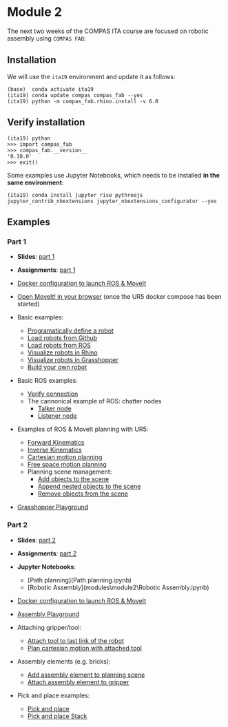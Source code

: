 # Module 2

The next two weeks of the COMPAS ITA course are focused on robotic assembly using `COMPAS FAB`:

## Installation

We will use the `ita19` environment and update it as follows:

    (base)  conda activate ita19
    (ita19) conda update compas compas_fab --yes
    (ita19) python -m compas_fab.rhino.install -v 6.0

## Verify installation

    (ita19) python
    >>> import compas_fab
    >>> compas_fab.__version__
    '0.10.0'
    >>> exit()

Some examples use Jupyter Notebooks, which needs to be installed **in the same environment**:

    (ita19) conda install jupyter rise pythreejs jupyter_contrib_nbextensions jupyter_nbextensions_configurator --yes

## Examples

### Part 1

* **Slides**: [part 1](https://docs.google.com/presentation/d/1OIU3vCmwe3lkVWpI0JuJJ-GFoOq5HH8ulElPZNS_F2Y/edit?usp=sharing)
* **Assignments**: [part 1](assignments/README.md)

* [Docker configuration to launch ROS & MoveIt](docker-ur5/)
* [Open MoveIt! in your browser](http://localhost:8080/vnc.html?resize=scale&autoconnect=true) (once the UR5 docker compose has been started)
* Basic examples:
  * [Programatically define a robot](examples/01_define_model.py)
  * [Load robots from Github](examples/02_robot_from_github.py)
  * [Load robots from ROS](examples/03_robot_from_ros.py)
  * [Visualize robots in Rhino](examples/04_robot_artist_rhino.py)
  * [Visualize robots in Grasshopper](examples/05_robot_artist_grasshopper.ghx)
  * [Build your own robot](examples/06_build_your_own_robot.py)
* Basic ROS examples:
  * [Verify connection](examples/07_check_connection.py)
  * The cannonical example of ROS: chatter nodes
    * [Talker node](examples/08_ros_hello_world_talker.py)
    * [Listener node](examples/09_ros_hello_world_listener.py)
* Examples of ROS & MoveIt planning with UR5:
  * [Forward Kinematics](examples/10_forward_kinematics_ros_loader.py)
  * [Inverse Kinematics](examples/11_inverse_kinematics_ros_loader.py)
  * [Cartesian motion planning](examples/12_plan_cartesian_motion_ros_loader.py)
  * [Free space motion planning](examples/13_plan_motion_ros_loader.py)
  * Planning scene management:
    * [Add objects to the scene](examples/14_add_collision_mesh.py)
    * [Append nested objects to the scene](examples/15_append_collision_meshes.py)
    * [Remove objects from the scene](examples/16_remove_collision_mesh.py)
* [Grasshopper Playground](examples/17_robot_playground_ur5.ghx)

### Part 2

* **Slides**:  [part 2](https://docs.google.com/presentation/d/1S29aMP9h4nRvQCdr1jGvp0L4YQCc8q0_irpHb9p9kos/edit?usp=sharing)
* **Assignments**: [part 2](assignments/README.md#module-21-1)
* **Jupyter Notebooks**:
  * [Path planning](Path planning.ipynb)
  * [Robotic Assembly](modules\module2\Robotic Assembly.ipynb)

* [Docker configuration to launch ROS & MoveIt](docker-ur5/)
* [Assembly Playground](examples/20_robot_assembly.ghx)
* Attaching gripper/tool:
  * [Attach tool to last link of the robot](examples/21_attach_tool.py)
  * [Plan cartesian motion with attached tool](examples/22_plan_cartesian_motion_with_attached_tool.py)
* Assembly elements (e.g. bricks):
  * [Add assembly element to planning scene](examples/23_create_element_and_add_to_planning_scene.py)
  * [Attach assembly element to gripper](examples/24_add_element_as_attached_collision_object.py)
* Pick and place examples:
  * [Pick and place](examples/25_pick_and_place.py)
  * [Pick and place Stack](examples/26_pick_and_place_stack.py)
